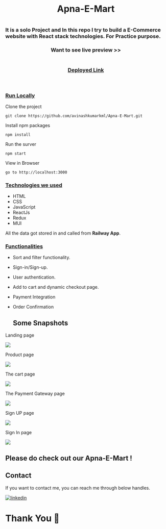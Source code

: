 <h1 align="center"> Apna-E-Mart <h1/>  

<h3>It is a solo Project and In this repo I try to build a E-Commerce website with React stack technologies. For Practice purpose.</h3>

<div style='page-break-after: always'></div>

<h3 align="center" > Want to see live preview >><h3>
<p align="center">
<br />
<a target="blank" href="https://apna-e-mart-avinashkumarkml.vercel.app/">Deployed Link</a>
</p>

<br />

### <u>Run Locally</u>

Clone the project

```
git clone https://github.com/avinashkumarkml/Apna-E-Mart.git
```

Install npm packages

```
npm install
```

Run the surver

```
npm start
```

View in Browser

```
go to http://localhost:3000
```

<div style='page-break-after: always'></div>

### <u>Technologies we used</u>

- HTML
- CSS
- JavaScript
- ReactJs
- Redux
- MUI

All the data got stored in and called from <b>Railway App</b>.

<div style='page-break-after: always'></div>

### <u>Functionalities</u>

- Sort and filter functionality.
- Sign-in/Sign-up.
- User authentication.
- Add to cart and dynamic checkout page.
- Payment Integration
- Order Confirmation
  
  ## Some Snapshots
<p>Landing page</p>
<img src="https://miro.medium.com/max/1100/1*aZVr-cnkql_TFRsAPWqpqw.webp"/>

<p>Product page</p>
<img src="https://miro.medium.com/max/1100/1*XG7gKJMkkGVehBm3_C8ZXw.webp"/>

<p>The cart page</p>
<img src="https://miro.medium.com/max/1100/1*y8DNYFJTOFvl_CAUGWj0uQ.webp"/>

<p>The Payment Gateway page</p>
<img src="https://miro.medium.com/max/1100/1*gNrATdYuV6xUVJZfXM7V_A.webp"/>
  
<p>Sign UP page</p>
<img src="https://miro.medium.com/max/1100/1*oab-B0KPdYJ_BBsZCchfiA.webp"/>

<p>Sign In page</p>
<img src="https://miro.medium.com/max/1100/1*_nIVQlgAi_gU-pBk2PVcYA.webp"/>
  
## Please do check out our Apna-E-Mart !

 <h2>Contact</h2>

If you want to contact me, you can reach me through below handles.

[![linkedin](https://img.shields.io/badge/Avinash-0077B5?style=for-the-badge&logo=linkedin&logoColor=white)](https://www.linkedin.com/in/avinashdeveloper/)

# Thank You :sparkling_heart:

